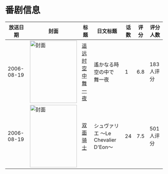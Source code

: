 # 番剧信息

|放送日期|封面|标题|日文标题|话数|评分|评分人数|
|---|---|---|---|---|---|---|
|2006-08-19|<img src="https://lain.bgm.tv/pic/cover/c/6f/26/1944_tUjhL.jpg" alt="封面" style="width:150px;height:200px;object-fit:cover;">|[遥远时空中 舞一夜](https://bangumi.tv/subject/1944)|遙かなる時空の中で 舞一夜|1|6.8|183人评分|
|2006-08-19|<img src="https://lain.bgm.tv/pic/cover/c/3e/9e/2083_U7L07.jpg" alt="封面" style="width:150px;height:200px;object-fit:cover;">|[双面骑士](https://bangumi.tv/subject/2083)|シュヴァリエ 〜Le Chevalier D'Eon〜|24|7.5|501人评分|

